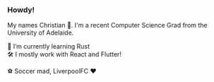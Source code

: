 ### Howdy!

My names Christian 	👋. I'm a recent Computer Science Grad from the University of Adelaide.

🌱 I’m currently learning Rust<br />
🛠 I mostly work with React and Flutter! <br />

⚽ Soccer mad, LiverpoolFC ❤️<br />
